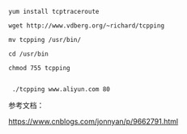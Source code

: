 ```
yum install tcptraceroute

wget http://www.vdberg.org/~richard/tcpping

mv tcpping /usr/bin/

cd /usr/bin

chmod 755 tcpping


 ./tcpping www.aliyun.com 80
```

参考文档：

https://www.cnblogs.com/jonnyan/p/9662791.html
